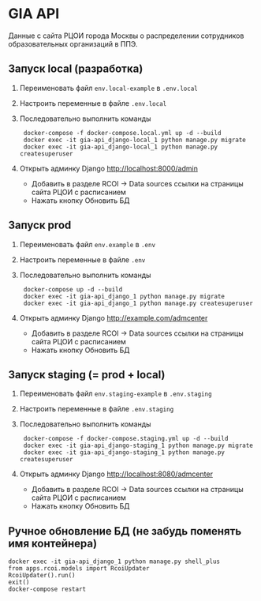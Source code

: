 # GIA API

Данные с сайта РЦОИ города Москвы о распределении сотрудников образовательных организаций в ППЭ.

## Запуск local (разработка)

1. Переименовать файл `env.local-example` в `.env.local`
1. Настроить переменные в файле `.env.local`
1. Последовательно выполнить команды

        docker-compose -f docker-compose.local.yml up -d --build
        docker exec -it gia-api_django-local_1 python manage.py migrate
        docker exec -it gia-api_django-local_1 python manage.py createsuperuser

1. Открыть админку Django <http://localhost:8000/admin>

    * Добавить в разделе RCOI -> Data sources ссылки на страницы сайта РЦОИ с расписанием
    * Нажать кнопку Обновить БД


## Запуск prod

1. Переименовать файл `env.example` в `.env`
1. Настроить переменные в файле `.env`
1. Последовательно выполнить команды

        docker-compose up -d --build
        docker exec -it gia-api_django_1 python manage.py migrate
        docker exec -it gia-api_django_1 python manage.py createsuperuser

1. Открыть админку Django <http://example.com/admcenter>

    * Добавить в разделе RCOI -> Data sources ссылки на страницы сайта РЦОИ с расписанием
    * Нажать кнопку Обновить БД

## Запуск staging (= prod + local)

1. Переименовать файл `env.staging-example` в `.env.staging`
1. Настроить переменные в файле `.env.staging`
1. Последовательно выполнить команды

        docker-compose -f docker-compose.staging.yml up -d --build
        docker exec -it gia-api_django-staging_1 python manage.py migrate
        docker exec -it gia-api_django-staging_1 python manage.py createsuperuser

1. Открыть админку Django <http://localhost:8080/admcenter>

    * Добавить в разделе RCOI -> Data sources ссылки на страницы сайта РЦОИ с расписанием
    * Нажать кнопку Обновить БД


## Ручное обновление БД (не забудь поменять имя контейнера)

    docker exec -it gia-api_django_1 python manage.py shell_plus
    from apps.rcoi.models import RcoiUpdater
    RcoiUpdater().run()
    exit()
    docker-compose restart
